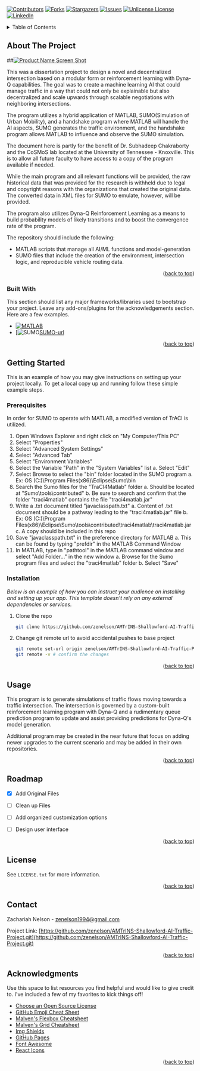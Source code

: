 <!-- Improved compatibility of back to top link: See: https://github.com/othneildrew/Best-README-Template/pull/73 -->
<a id="readme-top"></a>
<!--
*** Thanks for checking out the Best-README-Template. If you have a suggestion
*** that would make this better, please fork the repo and create a pull request
*** or simply open an issue with the tag "enhancement".
*** Don't forget to give the project a star!
*** Thanks again! Now go create something AMAZING! :D
-->



<!-- PROJECT SHIELDS -->
<!--
*** I'm using markdown "reference style" links for readability.
*** Reference links are enclosed in brackets [ ] instead of parentheses ( ).
*** See the bottom of this document for the declaration of the reference variables
*** for contributors-url, forks-url, etc. This is an optional, concise syntax you may use.
*** https://www.markdownguide.org/basic-syntax/#reference-style-links
-->
[![Contributors][contributors-shield]][contributors-url]
[![Forks][forks-shield]][forks-url]
[![Stargazers][stars-shield]][stars-url]
[![Issues][issues-shield]][issues-url]
[![Unlicense License][license-shield]][license-url]
[![LinkedIn][linkedin-shield]][linkedin-url]





<!-- TABLE OF CONTENTS -->
<details>
  <summary>Table of Contents</summary>
  <ol>
    <li>
      <a href="#about-the-project">About The Project</a>
      <ul>
        <li><a href="#built-with">Built With</a></li>
      </ul>
    </li>
    <li>
      <a href="#getting-started">Getting Started</a>
      <ul>
        <li><a href="#prerequisites">Prerequisites</a></li>
        <li><a href="#installation">Installation</a></li>
      </ul>
    </li>
    <li><a href="#usage">Usage</a></li>
    <li><a href="#roadmap">Roadmap</a></li>
    <li><a href="#contributing">Contributing</a></li>
    <li><a href="#license">License</a></li>
    <li><a href="#contact">Contact</a></li>
    <li><a href="#acknowledgments">Acknowledgments</a></li>
  </ol>
</details>



<!-- ABOUT THE PROJECT -->
## About The Project

##[![Product Name Screen Shot][product-screenshot]](https://example.com)

This was a dissertation project to design a novel and decentralized intersection based on a modular form or reinforcement learning with Dyna-Q capabilities. The goal was to create a machine learning AI that could manage traffic in a way that could not only be explainable but also decentralized and scale upwards through scalable negotiations with neighboring intersections.

The program utilizes a hybrid application of MATLAB, SUMO(Simulation of Urban Mobility), and a handshake program where MATLAB will handle the AI aspects, SUMO generates the traffic environment, and the handshake program allows MATLAB to influence and observe the SUMO simulation.

The document here is partly for the benefit of Dr. Subhadeep Chakraborty and the CoSMoS lab located at the University of Tennessee - Knoxville. This is to allow all future faculty to have access to a copy of the program available if needed.

While the main program and all relevant functions will be provided, the raw historical data that was provided for the research is withheld due to legal and copyright reasons with the organizations that created the original data. The converted data in XML files for SUMO to emulate, however, will be provided.

The program also utilizes Dyna-Q Reinforcement Learning as a means to build probability models of likely transitions and to boost the convergence rate of the program.

The repository should include the following:
* MATLAB scripts that manage all AI/ML functions and model-generation
* SUMO files that include the creation of the environment, intersection logic, and reproducible vehicle routing data.

<p align="right">(<a href="#readme-top">back to top</a>)</p>



### Built With

This section should list any major frameworks/libraries used to bootstrap your project. Leave any add-ons/plugins for the acknowledgements section. Here are a few examples.

* [![MATLAB][MATLAB.com]][MATLAB-url]
* [![SUMO][SUMO.com][SUMO-url]

<p align="right">(<a href="#readme-top">back to top</a>)</p>



<!-- GETTING STARTED -->
## Getting Started

This is an example of how you may give instructions on setting up your project locally.
To get a local copy up and running follow these simple example steps.

### Prerequisites

In order for SUMO to operate with MATLAB, a modified version of TrACI is utilized. 

1. Open Windows Explorer and right click on "My Computer/This PC"
2. Select "Properties"
3. Select "Advanced System Settings"
4. Select "Advanced Tab"
5. Select "Environment Variables"
6. Select the Variable "Path" in the "System Variables" list
	a. Select "Edit"
7. Select Browse to select the "bin" folder located in the SUMO program
	a. Ex: OS (C:)\Program Files(x86)\Eclipse\Sumo\bin
8. Search the Sumo files for the "TraCI4Matlab" folder
	a. Should be located at "Sumo\tools\contributed"
	b. Be sure to search and confirm that the folder "traci4matlab" contains the file 	"traci4matlab.jar"
9. Write a .txt document titled "javaclasspath.txt"
	a. Content of .txt document should be a pathway leading to the "traci4matlab.jar" file
	b. Ex: OS (C:)\Program Files(x86)\Eclipse\Sumo\tools\contributed\traci4matlab\traci4matlab.jar
	c. A copy should be included in this repo
10. Save "javaclasspath.txt" in the preference directory for MATLAB
	a. This can be found by typing "prefdir" in the MATLAB Command Window
11. In MATLAB, type in "pathtool" in the MATLAB command window and select "Add Folder..." in the new window
	a. Browse for the Sumo program files and select the "traci4matlab" folder
	b. Select "Save"

### Installation

_Below is an example of how you can instruct your audience on installing and setting up your app. This template doesn't rely on any external dependencies or services._

1. Clone the repo
   ```sh
   git clone https://github.com/zenelson/AMTrINS-Shallowford-AI-Traffic-Project.git
   ```
2. Change git remote url to avoid accidental pushes to base project
   ```sh
   git remote set-url origin zenelson/AMTrINS-Shallowford-AI-Traffic-Project.git
   git remote -v # confirm the changes
   ```



<p align="right">(<a href="#readme-top">back to top</a>)</p>



<!-- USAGE EXAMPLES -->
## Usage

This program is to generate simulations of traffic flows moving towards a traffic intersection. The intersection is governed by a custom-built reinforcement learning program with Dyna-Q and a rudimentary queue prediction program to update and assist providing predictions for Dyna-Q's model generation.

Additional program may be created in the near future that focus on adding newer upgrades to the current scenario and may be added in their own repositories.


<p align="right">(<a href="#readme-top">back to top</a>)</p>



<!-- ROADMAP -->
## Roadmap

- [x] Add Original Files
- [ ] Clean up Files
- [ ] Add organized customization options
- [ ] Design user interface




<p align="right">(<a href="#readme-top">back to top</a>)</p>



<!-- CONTRIBUTING -->




<!-- LICENSE -->
## License

See `LICENSE.txt` for more information.

<p align="right">(<a href="#readme-top">back to top</a>)</p>



<!-- CONTACT -->
## Contact

Zachariah Nelson - zenelson1994@gmail.com

Project Link: [https://github.com/zenelson/AMTrINS-Shallowford-AI-Traffic-Project.git](https://github.com/zenelson/AMTrINS-Shallowford-AI-Traffic-Project.git)

<p align="right">(<a href="#readme-top">back to top</a>)</p>



<!-- ACKNOWLEDGMENTS -->
## Acknowledgments

Use this space to list resources you find helpful and would like to give credit to. I've included a few of my favorites to kick things off!

* [Choose an Open Source License](https://choosealicense.com)
* [GitHub Emoji Cheat Sheet](https://www.webpagefx.com/tools/emoji-cheat-sheet)
* [Malven's Flexbox Cheatsheet](https://flexbox.malven.co/)
* [Malven's Grid Cheatsheet](https://grid.malven.co/)
* [Img Shields](https://shields.io)
* [GitHub Pages](https://pages.github.com)
* [Font Awesome](https://fontawesome.com)
* [React Icons](https://react-icons.github.io/react-icons/search)

<p align="right">(<a href="#readme-top">back to top</a>)</p>



<!-- MARKDOWN LINKS & IMAGES -->
<!-- https://www.markdownguide.org/basic-syntax/#reference-style-links -->
[contributors-shield]: https://img.shields.io/github/contributors/othneildrew/Best-README-Template.svg?style=for-the-badge
[contributors-url]: https://github.com/othneildrew/Best-README-Template/graphs/contributors
[forks-shield]: https://img.shields.io/github/forks/othneildrew/Best-README-Template.svg?style=for-the-badge
[forks-url]: https://github.com/othneildrew/Best-README-Template/network/members
[stars-shield]: https://img.shields.io/github/stars/othneildrew/Best-README-Template.svg?style=for-the-badge
[stars-url]: https://github.com/othneildrew/Best-README-Template/stargazers
[issues-shield]: https://img.shields.io/github/issues/othneildrew/Best-README-Template.svg?style=for-the-badge
[issues-url]: https://github.com/othneildrew/Best-README-Template/issues
[license-shield]: https://img.shields.io/github/license/othneildrew/Best-README-Template.svg?style=for-the-badge
[license-url]: https://github.com/othneildrew/Best-README-Template/blob/master/LICENSE.txt
[linkedin-shield]: https://img.shields.io/badge/-LinkedIn-black.svg?style=for-the-badge&logo=linkedin&colorB=555
[linkedin-url]: https://linkedin.com/in/othneildrew
[product-screenshot]: images/screenshot.png
[Next.js]: https://img.shields.io/badge/next.js-000000?style=for-the-badge&logo=nextdotjs&logoColor=white
[Next-url]: https://nextjs.org/
[React.js]: https://img.shields.io/badge/React-20232A?style=for-the-badge&logo=react&logoColor=61DAFB
[React-url]: https://reactjs.org/
[Vue.js]: https://img.shields.io/badge/Vue.js-35495E?style=for-the-badge&logo=vuedotjs&logoColor=4FC08D
[Vue-url]: https://vuejs.org/
[Angular.io]: https://img.shields.io/badge/Angular-DD0031?style=for-the-badge&logo=angular&logoColor=white
[Angular-url]: https://angular.io/
[Svelte.dev]: https://img.shields.io/badge/Svelte-4A4A55?style=for-the-badge&logo=svelte&logoColor=FF3E00
[Svelte-url]: https://svelte.dev/
[Laravel.com]: https://img.shields.io/badge/Laravel-FF2D20?style=for-the-badge&logo=laravel&logoColor=white
[Laravel-url]: https://laravel.com
[Bootstrap.com]: https://img.shields.io/badge/Bootstrap-563D7C?style=for-the-badge&logo=bootstrap&logoColor=white
[Bootstrap-url]: https://getbootstrap.com
[JQuery.com]: https://img.shields.io/badge/jQuery-0769AD?style=for-the-badge&logo=jquery&logoColor=white
[JQuery-url]: https://jquery.com 
[MATLAB-url]: https://www.mathworks.com
[MATLAB.com]: https://img.shields.io/badge/MATLAB-R2025a-orange
[SUMO-url]: https://eclipse.dev/sumo
[SUMO.com]: https://img.shields.io/badge/SUMO-1.24.0-green
